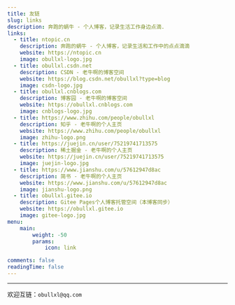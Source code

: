 ```yaml
---
title: 友链
slug: links
description: 奔跑的蜗牛 - 个人博客，记录生活工作身边点滴.
links:
  - title: ntopic.cn
    description: 奔跑的蜗牛 - 个人博客，记录生活和工作中的点点滴滴
    website: https://ntopic.cn
    image: obullxl-logo.jpg
  - title: obullxl.csdn.net
    description: CSDN - 老牛啊的博客空间
    website: https://blog.csdn.net/obullxl?type=blog
    image: csdn-logo.jpg
  - title: obullxl.cnblogs.com
    description: 博客园 - 老牛啊的博客空间
    website: https://obullxl.cnblogs.com
    image: cnblogs-logo.jpg
  - title: https://www.zhihu.com/people/obullxl
    description: 知乎 - 老牛啊的个人主页
    website: https://www.zhihu.com/people/obullxl
    image: zhihu-logo.png
  - title: https://juejin.cn/user/75219741713575
    description: 稀土掘金 - 老牛啊的个人主页
    website: https://juejin.cn/user/75219741713575
    image: juejin-logo.jpg
  - title: https://www.jianshu.com/u/57612947d8ac
    description: 简书 - 老牛啊的个人主页
    website: https://www.jianshu.com/u/57612947d8ac
    image: jianshu-logo.png
  - title: obullxl.gitee.io
    description: Gitee Pages个人博客托管空间（本博客同步）
    website: https://obullxl.gitee.io
    image: gitee-logo.jpg
menu:
    main: 
        weight: -50
        params:
            icon: link

comments: false
readingTime: false
---
```


---

欢迎互链：`obullxl@qq.com`
